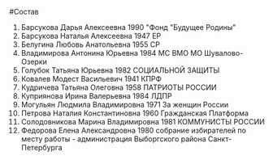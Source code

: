 #Состав
1. Барсукова Дарья Алексеевна 1990 \"Фонд \"Будущее Родины\"
2. Барсукова Наталья Алексеевна 1947 ЕР
3. Белугина Любовь Анатольевна 1955 СР
4. Владимирова Антонина Юрьевна 1984 МС ВМО МО Шувалово-Озерки
5. Голубок Татьяна Юрьевна 1982 СОЦИАЛЬНОЙ ЗАЩИТЫ
6. Ковалев Модест Васильевич 1941 КПРФ
7. Кудричева Татьяна Олеговна 1958 ПАТРИОТЫ РОССИИ
8. Куприянова Ирина Валерьевна 1984 ЛДПР
9. Могульян Людмила Владимировна 1971 За женщин России
10. Петрова Наталия Константиновна 1960 Гражданская Платформа
11. Солодовникова Марина Владимировна 1981 КОММУНИСТЫ РОССИИ
12. Федорова Елена Александровна 1980 собрание избирателей по месту работы - администрация Выборгского района Санкт-Петербурга
